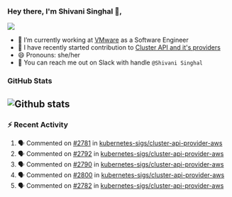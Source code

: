 ### Hey there, I'm Shivani Singhal 👋, 
![](https://komarev.com/ghpvc/?username=shivi28&color=green)

- 🔭 I’m currently working at [VMware](https://tanzu.vmware.com/) as a Software Engineer
- 👯 I have recently started contribution to [Cluster API and it's providers](https://github.com/kubernetes-sigs/cluster-api)
- 😄 Pronouns: she/her
- 💞️ You can reach me out on Slack with handle `@Shivani Singhal` 


### GitHub Stats

![Github stats](https://github-readme-stats.vercel.app/api?username=shivi28&count_private=true&show_icons=true&theme=dark&include_all_commits=true)
---

### :zap: Recent Activity

<!--START_SECTION:activity-->
1. 🗣 Commented on [#2781](https://github.com/kubernetes-sigs/cluster-api-provider-aws/issues/2781) in [kubernetes-sigs/cluster-api-provider-aws](https://github.com/kubernetes-sigs/cluster-api-provider-aws)
2. 🗣 Commented on [#2792](https://github.com/kubernetes-sigs/cluster-api-provider-aws/issues/2792) in [kubernetes-sigs/cluster-api-provider-aws](https://github.com/kubernetes-sigs/cluster-api-provider-aws)
3. 🗣 Commented on [#2790](https://github.com/kubernetes-sigs/cluster-api-provider-aws/issues/2790) in [kubernetes-sigs/cluster-api-provider-aws](https://github.com/kubernetes-sigs/cluster-api-provider-aws)
4. 🗣 Commented on [#2800](https://github.com/kubernetes-sigs/cluster-api-provider-aws/issues/2800) in [kubernetes-sigs/cluster-api-provider-aws](https://github.com/kubernetes-sigs/cluster-api-provider-aws)
5. 🗣 Commented on [#2782](https://github.com/kubernetes-sigs/cluster-api-provider-aws/issues/2782) in [kubernetes-sigs/cluster-api-provider-aws](https://github.com/kubernetes-sigs/cluster-api-provider-aws)
<!--END_SECTION:activity-->

